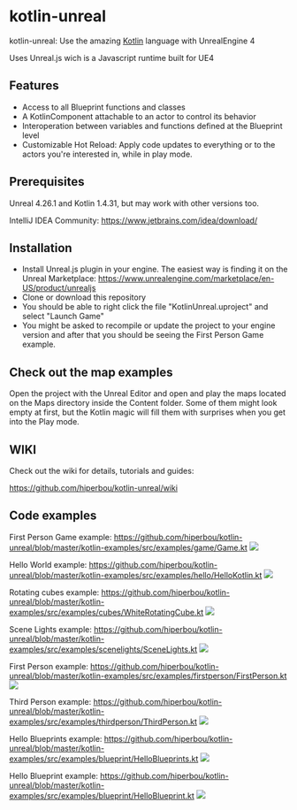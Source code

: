 # kotlin-unreal
kotlin-unreal: Use the amazing [Kotlin](https://kotlinlang.org/) language with UnrealEngine 4

Uses Unreal.js wich is a Javascript runtime built for UE4

## Features
- Access to all Blueprint functions and classes
- A KotlinComponent attachable to an actor to control its behavior
- Interoperation between variables and functions defined at the Blueprint level
- Customizable Hot Reload: Apply code updates to everything or to the actors you're interested in, while in play mode.

## Prerequisites
Unreal 4.26.1 and Kotlin 1.4.31, but may work with other versions too.

IntelliJ IDEA Community: https://www.jetbrains.com/idea/download/

## Installation

- Install Unreal.js plugin in your engine. The easiest way is finding it on the Unreal Marketplace:
https://www.unrealengine.com/marketplace/en-US/product/unrealjs
- Clone or download this repository
- You should be able to right click the file "KotlinUnreal.uproject" and select "Launch Game"
- You might be asked to recompile or update the project to your engine version and after that you should be seeing the First Person Game example.

## Check out the map examples
Open the project with the Unreal Editor and open and play the maps located on the Maps directory inside the Content folder.
Some of them might look empty at first, but the Kotlin magic will fill them with surprises when you get into the Play mode.

## WIKI
Check out the wiki for details, tutorials and guides:

https://github.com/hiperbou/kotlin-unreal/wiki

## Code examples

First Person Game example:
https://github.com/hiperbou/kotlin-unreal/blob/master/kotlin-examples/src/examples/game/Game.kt
![](https://github.com/hiperbou/kotlin-unreal/blob/master/Screenshots/game.jpg)

Hello World example:
https://github.com/hiperbou/kotlin-unreal/blob/master/kotlin-examples/src/examples/hello/HelloKotlin.kt
![](https://github.com/hiperbou/kotlin-unreal/blob/master/Screenshots/helloworld.jpg)

Rotating cubes example:
https://github.com/hiperbou/kotlin-unreal/blob/master/kotlin-examples/src/examples/cubes/WhiteRotatingCube.kt
![](https://github.com/hiperbou/kotlin-unreal/blob/master/Screenshots/cubes.jpg)

Scene Lights example:
https://github.com/hiperbou/kotlin-unreal/blob/master/kotlin-examples/src/examples/scenelights/SceneLights.kt
![](https://github.com/hiperbou/kotlin-unreal/blob/master/Screenshots/scenelights.jpg)

First Person example:
https://github.com/hiperbou/kotlin-unreal/blob/master/kotlin-examples/src/examples/firstperson/FirstPerson.kt
![](https://github.com/hiperbou/kotlin-unreal/blob/master/Screenshots/firstperson.jpg)

Third Person example:
https://github.com/hiperbou/kotlin-unreal/blob/master/kotlin-examples/src/examples/thirdperson/ThirdPerson.kt
![](https://github.com/hiperbou/kotlin-unreal/blob/master/Screenshots/thirdperson.jpg)

Hello Blueprints example:
https://github.com/hiperbou/kotlin-unreal/blob/master/kotlin-examples/src/examples/blueprint/HelloBlueprints.kt
![](https://github.com/hiperbou/kotlin-unreal/blob/master/Screenshots/helloblueprints.jpeg)

Hello Blueprint example:
https://github.com/hiperbou/kotlin-unreal/blob/master/kotlin-examples/src/examples/blueprint/HelloBlueprint.kt
![](https://github.com/hiperbou/kotlin-unreal/blob/master/Screenshots/helloblueprint.jpg)
